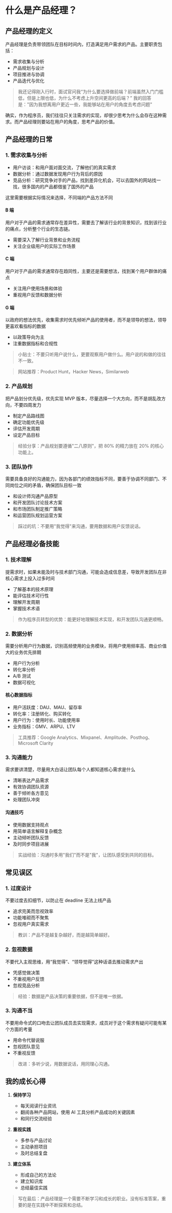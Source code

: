 # 什么是产品经理？

## 产品经理的定义

产品经理是负责带领团队在目标时间内，打造满足用户需求的产品。主要职责包括：

- 需求收集与分析
- 产品规划与设计
- 项目推进与协调
- 产品迭代与优化

> 我还记得刚入行时，面试官问我“为什么要选择做前端？前端虽然入门门槛低，但是上限也低，为什么不考虑上升空间更高的后端？”
> 我的回答是："因为我想离用户更近一些，我能够站在用户的角度去考虑问题"

确实，作为程序员，我们往往只关注需求的实现，却很少思考为什么会存在这种需求。而产品经理则要站在用户的角度，思考产品的价值。

## 产品经理的日常

### 1. 需求收集与分析

- 用户访谈：和用户面对面交流，了解他们的真实需求
- 数据分析：通过数据发现用户行为背后的原因
- 竞品分析：研究竞争对手的产品，找到差异化机会，可以去国外的网站找一找，很多国内的产品都借鉴了国外的产品

这里需要根据实际情况来选择，不同端的产品方法不同

#### B 端

用户对于产品的需求通常存在差异性，需要去了解该行业的背景知识，找到该行业的痛点，分析整个行业的生态链。

- 需要深入了解行业背景和业务流程
- 关注企业级用户的实际工作场景

#### C 端

用户对于产品的需求通常存在趋同性，主要还是需要想法，找到某个用户群体的痛点

- 关注用户使用场景和体验
- 重视用户反馈和数据分析

#### G 端

以政府的想法优先，收集需求时优先倾听产品的使用者，而不是领导的想法，领导更喜欢看指标的数据

- 以政策导向为主
- 注重数据指标和合规性

> 小贴士：不要只听用户说什么，更要观察用户做什么。用户说的和做的往往不一致。

> 网站推荐：Product Hunt，Hacker News，Similarweb

### 2. 产品规划

把产品划分优先级，优先实现 MVP 版本，尽量选择一个大方向，而不是胡乱改方向，不要四周发力

- 制定产品路线图
- 确定功能优先级
- 评估开发周期
- 设定产品目标

> 经验分享：产品规划要遵循"二八原则"，把 80% 的精力放在 20% 的核心功能上。

### 3. 团队协作

需要具备良好的沟通能力，因为各部门的绩效指标不同，要善于协调不同部门、不同岗位之间的矛盾，确保团队目标一致

- 和设计师沟通产品原型
- 和开发团队讨论技术方案
- 和市场团队制定推广策略
- 和运营团队规划运营方案

> 踩过的坑：不要用"我觉得"来沟通，要用数据和用户反馈说话。

## 产品经理必备技能

### 1. 技术理解

提需求时，如果未能及时与技术部门沟通，可能会造成信息差，导致开发团队在非核心需求上投入过多时间

- 了解基本的技术原理
- 能评估技术可行性
- 理解开发周期
- 掌握技术术语

> 作为程序员转型的优势：能更好地理解技术实现，和开发团队沟通更顺畅。

### 2. 数据分析

需要分析用户行为数据，识别高频使用的业务模块，将用户使用频率高、商业价值大的业务优先排期

- 用户行为分析
- 转化率分析
- A/B 测试
- 数据可视化

#### 核心数据指标

- 用户活跃度：DAU、MAU、留存率
- 转化率：注册转化、购买转化
- 用户行为：使用时长、功能使用率
- 业务指标：GMV、ARPU、LTV

> 工具推荐：Google Analytics、Mixpanel、Amplitude、Posthog、Microsoft Clarity

### 3. 沟通能力

需求要讲清楚，尽量用大白话让团队每个人都知道核心需求是什么

- 清晰表达产品需求
- 有效协调团队资源
- 善于倾听各方意见
- 处理团队冲突

#### 沟通技巧

- 使用数据支持观点
- 用简单语言解释复杂概念
- 主动倾听团队反馈
- 及时同步项目进展

> 实战经验：沟通时多用"我们"而不是"我"，让团队感受到共同的目标。

## 常见误区

### 1. 过度设计

不要过度去扣细节，以防止在 deadline 无法上线产品

- 追求完美而忽视效率
- 功能堆砌而不聚焦
- 忽视用户真实需求

> 教训：产品不是越复杂越好，而是越简单越好。

### 2. 忽视数据

不要代入主观思维，用“我觉得”、“领导觉得”这种话语去推动需求产出

- 凭感觉做决策
- 不重视用户反馈
- 忽视竞品分析

> 经验：数据是产品决策的重要依据，但不是唯一依据。

### 3. 沟通不当

不要用命令式的口吻去让团队成员去实现需求，成员对于这个需求有疑问可能有某个方面的考量

- 用命令代替说服
- 忽视团队意见
- 不重视反馈

> 改进：多听少说，用数据说话，用同理心沟通。

## 我的成长心得

1. **保持学习**

   - 每天阅读行业资讯
   - 翻阅各种产品网站，使用 AI 工具分析产品成功的关键因素
   - 和同行交流经验

2. **重视实践**

   - 多参与产品讨论
   - 主动承担项目
   - 及时总结复盘

3. **建立体系**
   - 形成自己的方法论
   - 建立知识库
   - 总结最佳实践

> 写在最后：产品经理是一个需要不断学习和成长的职业。没有标准答案，重要的是在实践中不断探索和总结。